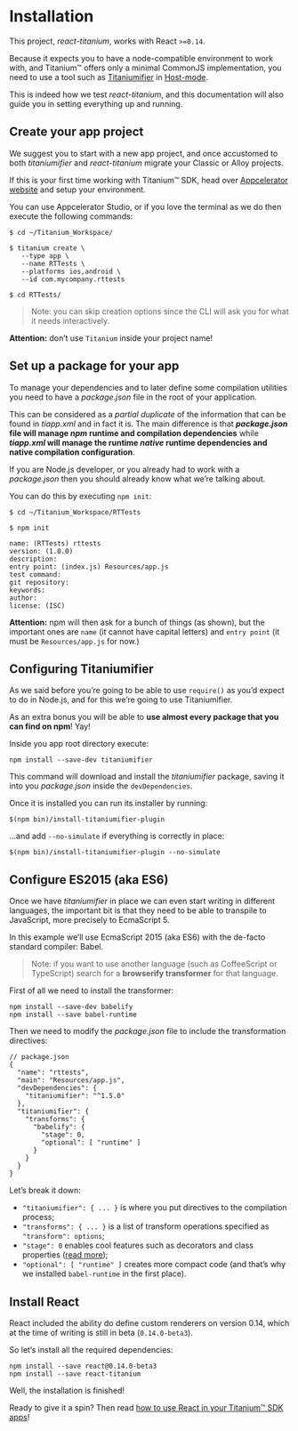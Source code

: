 # Installation

This project, *react-titanium*, works with React `>=0.14`.

Because it expects you to have a node-compatible environment to work with, and Titanium™ offers only a minimal CommonJS implementation, you need to use a tool such as [Titaniumifier][Titaniumifier] in [Host-mode][host-mode].

This is indeed how we test *react-titanium*, and this documentation will also guide you in setting everything up and running.

[titaniumifier]: https://github.com/smclab/titaniumifier
[host-mode]: https://github.com/smclab/titaniumifier/wiki/Host-mode


## Create your app project

We suggest you to start with a new app project, and once accustomed to both *titaniumifier* and *react-titanium* migrate your Classic or Alloy projects.

If this is your first time working with Titanium™ SDK, head over [Appcelerator website](http://www.appcelerator.com/) and setup your environment.

You can use Appcelerator Studio, or if you love the terminal as we do then execute the following commands:

    $ cd ~/Titanium_Workspace/

    $ titanium create \
       --type app \
       --name RTTests \
       --platforms ios,android \
       --id com.mycompany.rttests

    $ cd RTTests/

> Note: you can skip creation options since the CLI will ask you for what it needs interactively.

**Attention:** don’t use `Titanium` inside your project name!

## Set up a package for your app

To manage your dependencies and to later define some compilation utilities you need to have a *package.json* file in the root of your application.

This can be considered as a *partial duplicate* of the information that can be found in *tiapp.xml* and in fact it is. The main difference is that __*package.json* file will manage *npm* runtime and compilation dependencies__ while __*tiapp.xml* will manage the runtime *native* runtime dependencies and native compilation configuration__.

If you are Node.js developer, or you already had to work with a *package.json* then you should already know what we’re talking about.

You can do this by executing `npm init`:

    $ cd ~/Titanium_Workspace/RTTests

    $ npm init

    name: (RTTests) rttests
    version: (1.0.0)
    description:
    entry point: (index.js) Resources/app.js
    test command:
    git repository:
    keywords:
    author:
    license: (ISC)

**Attention:** npm will then ask for a bunch of things (as shown), but the important ones are `name` (it cannot have capital letters) and `entry point` (it must be `Resources/app.js` for now.)


## Configuring Titaniumifier

As we said before you’re going to be able to use `require()` as you’d expect to do in Node.js, and for this we’re going to use Titaniumifier.

As an extra bonus you will be able to **use almost every package that you can find on npm**! Yay!

Inside you app root directory execute:

    npm install --save-dev titaniumifier

This command will download and install the *titaniumifier* package, saving it into you *package.json* inside the `devDependencies`.

Once it is installed you can run its installer by running:

    $(npm bin)/install-titaniumifier-plugin

…and add `--no-simulate` if everything is correctly in place:

    $(npm bin)/install-titaniumifier-plugin --no-simulate


## Configure ES2015 (aka ES6)

Once we have *titaniumifier* in place we can even start writing in different languages, the important bit is that they need to be able to transpile to JavaScript, more precisely to EcmaScript 5.

In this example we’ll use EcmaScript 2015 (aka ES6) with the de-facto standard compiler: Babel.

> Note: if you want to use another language (such as CoffeeScript or TypeScript) search for a **browserify transformer** for that language.

First of all we need to install the transformer:

    npm install --save-dev babelify
    npm install --save babel-runtime

Then we need to modify the *package.json* file to include the transformation directives:

    // package.json
    {
      "name": "rttests",
      "main": "Resources/app.js",
      "devDependencies": {
        "titaniumifier": "^1.5.0"
      },
      "titaniumifier": {
        "transforms": {
          "babelify": {
            "stage": 0,
            "optional": [ "runtime" ]
          }
        }
      }
    }


Let’s break it down:

- `"titaniumifier": { ... }` is where you put directives to the compilation process;
- `"transforms": { ... }` is a list of transform operations specified as `"transform": options`;
- `"stage": 0` enables cool features such as decorators and class properties ([read more](http://babeljs.io/docs/usage/experimental/));
- `"optional": [ "runtime" ]` creates more compact code (and that’s why we installed `babel-runtime` in the first place).


## Install React

React included the ability do define custom renderers on version 0.14, which at the time of writing is still in beta (`0.14.0-beta3`).

So let‘s install all the required dependencies:

    npm install --save react@0.14.0-beta3
    npm install --save react-titanium

Well, the installation is finished!

Ready to give it a spin? Then read [how to use React in your Titanium™ SDK apps](usage/README.md)!

